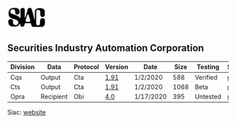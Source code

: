 [![Siac](https://github.com/Open-Markets-Initiative/Directory/blob/main/Images/Siac.png)](https://en.wikipedia.org/wiki/Securities_Industry_Automation_Corporation)


## Securities Industry Automation Corporation

| Division | Data | Protocol | Version | Date | Size | Testing | Specification |
| --- | --- | --- | --- | --- | --- | --- | --- |
| Cqs | Output | Cta | [1.91][Siac.Cqs.Output.Cta.v1.91.Structs] | 1/2/2020 | 588 | Verified | [url][Siac.Cqs.Output.Cta.v1.91.Url] - [pdf][Siac.Cqs.Output.Cta.v1.91.Pdf] |
| Cts | Output | Cta | [1.91][Siac.Cts.Output.Cta.v1.91.Structs] | 1/2/2020 | 1068 | Beta | [url][Siac.Cts.Output.Cta.v1.91.Url] - [pdf][Siac.Cts.Output.Cta.v1.91.Pdf] |
| Opra | Recipient | Obi | [4.0][Siac.Opra.Recipient.Obi.v4.0.Structs] | 1/17/2020 | 395 | Untested | [url][Siac.Opra.Recipient.Obi.v4.0.Url] - [pdf][Siac.Opra.Recipient.Obi.v4.0.Pdf] |


Siac: [website](https://en.wikipedia.org/wiki/Securities_Industry_Automation_Corporation "Go to Securities Industry Automation Corporation")


[Siac.Opra.Recipient.Obi.v4.0.Structs]: https://github.com/Open-Markets-Initiative/c-structs/blob/main/siac/Siac.Opra.Recipient.Obi.v4.0.h "Siac Opra Recipient Obi v4.0 C# Parsers Source File"
[Siac.Opra.Recipient.Obi.v4.0.Url]: https://www.opraplan.com/document-library "Specification url"
[Siac.Opra.Recipient.Obi.v4.0.Pdf]: https://github.com/Open-Markets-Initiative/Directory/blob/main/Specifications/Siac/Siac.Opra.Recipient.Obi.v4.0.pdf "Securities Industry Automation Corporation 4.0 Pdf"
[Siac.Cqs.Output.Cta.v1.91.Structs]: https://github.com/Open-Markets-Initiative/c-structs/blob/main/siac/Siac.Cqs.Output.Cta.v1.91.h "Siac Cqs Output Cta v1.91 C# Parsers Source File"
[Siac.Cqs.Output.Cta.v1.91.Url]: https://www.ctaplan.com/tech-specs "Specification url"
[Siac.Cqs.Output.Cta.v1.91.Pdf]: https://github.com/Open-Markets-Initiative/Directory/blob/main/Specifications/Siac/Siac.Cqs.Output.Cta.v1.91.pdf "Securities Industry Automation Corporation 1.91 Pdf"
[Siac.Cts.Output.Cta.v1.91.Structs]: https://github.com/Open-Markets-Initiative/c-structs/blob/main/siac/Siac.Cts.Output.Cta.v1.91.h "Siac Cts Output Cta v1.91 C# Parsers Source File"
[Siac.Cts.Output.Cta.v1.91.Url]: https://www.ctaplan.com/tech-specs "Specification url"
[Siac.Cts.Output.Cta.v1.91.Pdf]: https://github.com/Open-Markets-Initiative/Directory/blob/main/Specifications/Siac/Siac.Cts.Output.Cta.v1.91.pdf "Securities Industry Automation Corporation 1.91 Pdf"
